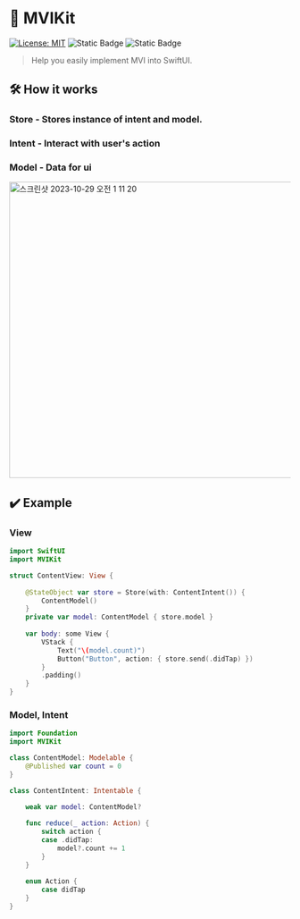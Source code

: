 # 🔄 MVIKit

[![License: MIT](https://img.shields.io/badge/License-MIT-yellow.svg)](https://opensource.org/licenses/MIT)
![Static Badge](https://img.shields.io/badge/iOS-v13-blue)
![Static Badge](https://img.shields.io/badge/Swift-5.4-orange)

> Help you easily implement MVI into SwiftUI.

## 🛠️ How it works
### Store - Stores instance of intent and model. 
### Intent - Interact with user's action 
### Model - Data for ui
<img width="530" alt="스크린샷 2023-10-29 오전 1 11 20" src="https://github.com/insub4067/MVIKit/assets/85481204/99e7264a-13cc-4eb4-bc79-91c3d36bde61">

## ✔️ Example
### View
```swift
import SwiftUI
import MVIKit

struct ContentView: View {
    
    @StateObject var store = Store(with: ContentIntent()) {
        ContentModel()
    }
    private var model: ContentModel { store.model }
    
    var body: some View {
        VStack {
            Text("\(model.count)")
            Button("Button", action: { store.send(.didTap) })
        }
        .padding()
    }
}
```

### Model, Intent
```swift
import Foundation
import MVIKit

class ContentModel: Modelable {
    @Published var count = 0
}

class ContentIntent: Intentable {

    weak var model: ContentModel?
    
    func reduce(_ action: Action) {
        switch action {
        case .didTap:
            model?.count += 1
        }
    }
    
    enum Action {
        case didTap
    }
}
```
